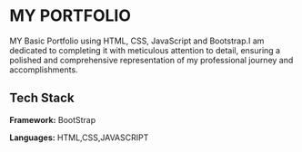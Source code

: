 
# MY PORTFOLIO

MY Basic Portfolio using HTML, CSS, JavaScript and Bootstrap.I am dedicated to completing it with meticulous attention to detail, ensuring a polished and comprehensive representation of my professional journey and accomplishments.



## Tech Stack

**Framework:** BootStrap

**Languages:** HTML,CSS,JAVASCRIPT



